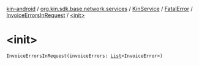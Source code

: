 [kin-android](../../../../index.md) / [org.kin.sdk.base.network.services](../../../index.md) / [KinService](../../index.md) / [FatalError](../index.md) / [InvoiceErrorsInRequest](index.md) / [&lt;init&gt;](./-init-.md)

# &lt;init&gt;

`InvoiceErrorsInRequest(invoiceErrors: `[`List`](https://kotlinlang.org/api/latest/jvm/stdlib/kotlin.collections/-list/index.html)`<InvoiceError>)`